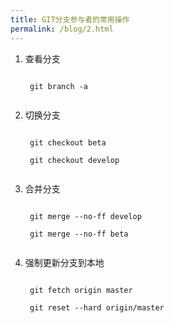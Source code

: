 ```yaml
---
title: GIT分支参与者的常用操作
permalink: /blog/2.html
---
```


1. 查看分支

   ```shell script
    
    git branch -a
    
   ```

2. 切换分支

   ```shell script
    
    git checkout beta
    
    git checkout develop
    
   ```

3. 合并分支

   ```shell script
    
    git merge --no-ff develop
    
    git merge --no-ff beta
    
   ```

4. 强制更新分支到本地

   ```shell script
    
    git fetch origin master
    
    git reset --hard origin/master
    
   ```